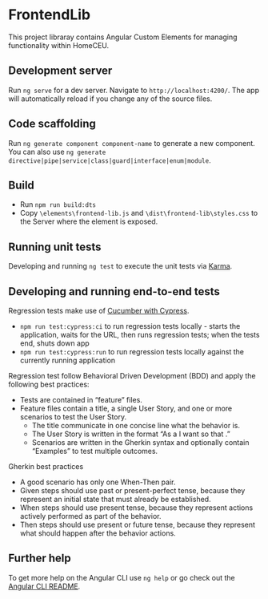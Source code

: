 # FrontendLib

This project libraray contains Angular Custom Elements for managing functionality within HomeCEU.

## Development server

Run `ng serve` for a dev server. Navigate to `http://localhost:4200/`. The app will automatically reload if you change any of the source files.

## Code scaffolding

Run `ng generate component component-name` to generate a new component. You can also use `ng generate directive|pipe|service|class|guard|interface|enum|module`.

## Build

- Run `npm run build:dts`
- Copy `\elements\frontend-lib.js` and `\dist\frontend-lib\styles.css` to the Server where the element is exposed.

## Running unit tests

Developing and running `ng test` to execute the unit tests via [Karma](https://karma-runner.github.io).

## Developing and running end-to-end tests

Regression tests make use of [Cucumber with Cypress](https://www.npmjs.com/package/cypress-cucumber-preprocessor).

- `npm run test:cypress:ci` to run regression tests locally -  starts the application, waits for the URL, then runs regression tests; when the tests end, shuts down app
- `npm run test:cypress:run` to run regression tests locally against the currently running application

Regression test follow Behavioral Driven Development (BDD) and apply the following best practices:
- Tests are contained in “feature” files.
- Feature files contain a title, a single User Story, and one or more scenarios to test the User Story.
  - The title communicate in one concise line what the behavior is.
  - The User Story is written in the format “As a <type of user> I want <goal> so that <reason>.”
  - Scenarios are written in the Gherkin syntax and optionally contain “Examples” to test multiple outcomes.

Gherkin best practices
- A good scenario has only one When-Then pair.
- Given steps should use past or present-perfect tense, because they represent an initial state that must already be established.
- When steps should use present tense, because they represent actions actively performed as part of the behavior.
- Then steps should use present or future tense, because they represent what should happen after the behavior actions.

## Further help

To get more help on the Angular CLI use `ng help` or go check out the [Angular CLI README](https://github.com/angular/angular-cli/blob/master/README.md).
